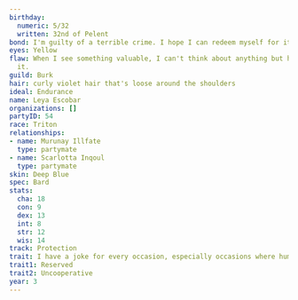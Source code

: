 ```yaml
---
birthday:
  numeric: 5/32
  written: 32nd of Pelent
bond: I'm guilty of a terrible crime. I hope I can redeem myself for it.
eyes: Yellow
flaw: When I see something valuable, I can't think about anything but how to steal
  it.
guild: Burk
hair: curly violet hair that's loose around the shoulders
ideal: Endurance
name: Leya Escobar
organizations: []
partyID: 54
race: Triton
relationships:
- name: Murunay Illfate
  type: partymate
- name: Scarlotta Inqoul
  type: partymate
skin: Deep Blue
spec: Bard
stats:
  cha: 18
  con: 9
  dex: 13
  int: 8
  str: 12
  wis: 14
track: Protection
trait: I have a joke for every occasion, especially occasions where humor is inappropriate.
trait1: Reserved
trait2: Uncooperative
year: 3
---
```

